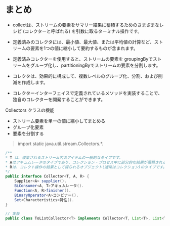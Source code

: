 # まとめ
- collectは、ストリームの要素をサマリー結果に蓄積するためのさまざまなレシピ (コレクターと呼ばれる) を引数に取るターミナル操作です。

- 定義済みのコレクタには、最小値、最大値、または平均値の計算など、ストリームの要素を1つの値に縮小して要約するものが含まれます。

- 定義済みコレクターを使用すると、ストリームの要素を groupingByでストリームをグループ化し、partitioningByでストリームの要素を分割します。

- コレクタは、効果的に構成して、複数レベルのグループ化、分割、および削減を作成します。

- コレクターインターフェイスで定義されているメソッドを実装することで、独自のコレクターを開発することができます。


Collectors クラスの機能
- ストリーム要素を単一の値に縮小してまとめる
- グループ化要素
- 要素を分割する


> import static java.util.stream.Collectors.*.


```java
/**
* T は、収集されるストリーム内のアイテムの一般的なタイプです。
* Aはアキュムレータのタイプであり、コレクション・プロセス中に部分的な結果が蓄積されるオブジェクトである。
* Rは、コレクト操作の結果として得られるオブジェクト(通常はコレクション)のタイプです。
*/
public interface Collector<T, A, R> {
    Supplier<A> supplier().
    BiConsumer<A, T>アキュムレータ().
    Function<A, R>finisher().
    BinaryOperator<A>コンビナー().
    Set<Characteristics>特性().
}

// 実装
public class ToListCollector<T> implements Collector<T, List<T>, List<T>>
```
